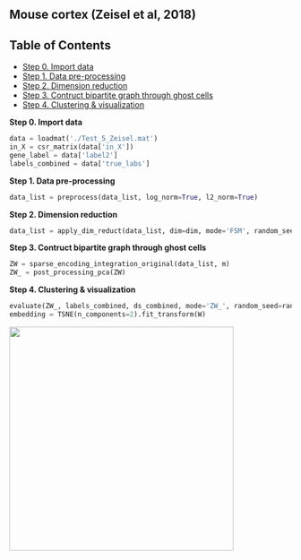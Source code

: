 ## Mouse cortex (Zeisel et al, 2018)

## Table of Contents
- [Step 0. Import data](#data_import)
- [Step 1. Data pre-processing](#pre_processing)
- [Step 2. Dimension reduction](#dim_reduct)
- [Step 3. Contruct bipartite graph through ghost cells](#ghost_cell)
- [Step 4. Clustering \& visualization](#clustering)

<a name="data_import"></a>**Step 0. Import data**     
```python
data = loadmat('./Test_5_Zeisel.mat')
in_X = csr_matrix(data['in_X'])
gene_label = data['label2']
labels_combined = data['true_labs']
```

<a name="pre_processing"></a>**Step 1. Data pre-processing**
```python
data_list = preprocess(data_list, log_norm=True, l2_norm=True)
```
<a name="dim_reduct"></a>**Step 2. Dimension reduction**
```python
data_list = apply_dim_reduct(data_list, dim=dim, mode='FSM', random_seed=42, upsample=False)
```

<a name="ghost_cell"></a>**Step 3. Contruct bipartite graph through ghost cells**
```python
ZW = sparse_encoding_integration_original(data_list, m)
ZW_ = post_processing_pca(ZW)
```

<a name="clustering"></a>**Step 4. Clustering \& visualization**

```python
evaluate(ZW_, labels_combined, ds_combined, mode='ZW_', random_seed=random_seed)
embedding = TSNE(n_components=2).fit_transform(W)
```
<img src="https://github.com/bowang-lab/OCAT/vignettes/Clustering/Zeisel_clustering_v2.pdf" width="400" height="400" />  
